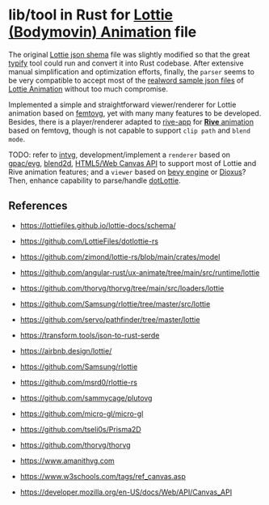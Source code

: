 
# lib/tool in Rust for [Lottie (Bodymovin) Animation](https://lottiefiles.com) file

The original [Lottie json shema](https://lottiefiles.github.io/lottie-docs/schema/) file was slightly modified so that the great [typify](https://github.com/oxidecomputer/typify) tool could run and convert it into Rust codebase. After extensive manual simplification and optimization efforts, finally, the `parser` seems to be very compatible to accept most of the [realword sample json files](https://github.com/zimond/lottie-rs/blob/main/fixtures) of [Lottie Animation](https://airbnb.design/lottie/) without too much compromise.

Implemented a simple and straightforward viewer/renderer for Lottie animation based on [femtovg](https://github.com/femtovg/femtovg), yet with many many features to be developed. Besides, there is a player/renderer adapted to [rive-app](https://github.com/rive-app/rive-rs) for [**Rive** animation](https://rive.app) based on femtovg, though is not capable to support `clip path` and `blend mode`.

TODO: refer to [intvg](https://github.com/mhfan/intvg), development/implement a `renderer` based on [gpac/evg](https://github.com/gpac/gpac/tree/master/src/evg), [blend2d](https://github.com/blend2d/blend2d), [HTML5/Web Canvas API](https://developer.mozilla.org/en-US/docs/Web/API/Canvas_API) to support most of Lottie and Rive animation features; and a `viewer` based on [bevy engine](https://github.com/bevyengine/bevy) or [Dioxus](https://github.com/DioxusLabs/dioxus)? Then, enhance capability to parse/handle [dotLottie](https://dotlottie.io/structure/#dotlottie-structure).

## References

* <https://lottiefiles.github.io/lottie-docs/schema/>
* <https://github.com/LottieFiles/dotlottie-rs>

* <https://github.com/zimond/lottie-rs/blob/main/crates/model>
* <https://github.com/angular-rust/ux-animate/tree/main/src/runtime/lottie>
* <https://github.com/thorvg/thorvg/tree/main/src/loaders/lottie>
* <https://github.com/Samsung/rlottie/tree/master/src/lottie>
* <https://github.com/servo/pathfinder/tree/master/lottie>
* <https://transform.tools/json-to-rust-serde>
* <https://airbnb.design/lottie/>

* <https://github.com/Samsung/rlottie>
* <https://github.com/msrd0/rlottie-rs>
* <https://github.com/sammycage/plutovg>
* <https://github.com/micro-gl/micro-gl>
* <https://github.com/tseli0s/Prisma2D>
* <https://github.com/thorvg/thorvg>
* <https://www.amanithvg.com>
* <https://www.w3schools.com/tags/ref_canvas.asp>
* <https://developer.mozilla.org/en-US/docs/Web/API/Canvas_API>
